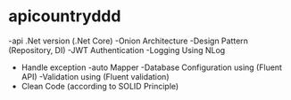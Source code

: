# apicountryddd

-api .Net version (.Net Core)
-Onion Architecture
-Design Pattern (Repository, DI)
-JWT Authentication
-Logging Using NLog
- Handle exception
-auto Mapper
-Database Configuration using (Fluent API)
-Validation using (Fluent validation)
- Clean Code (according to SOLID Principle)

